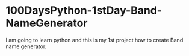# 100DaysPython-1stDay-Band-NameGenerator
I am going to learn python and this is my 1st project how to create Band name generator.
